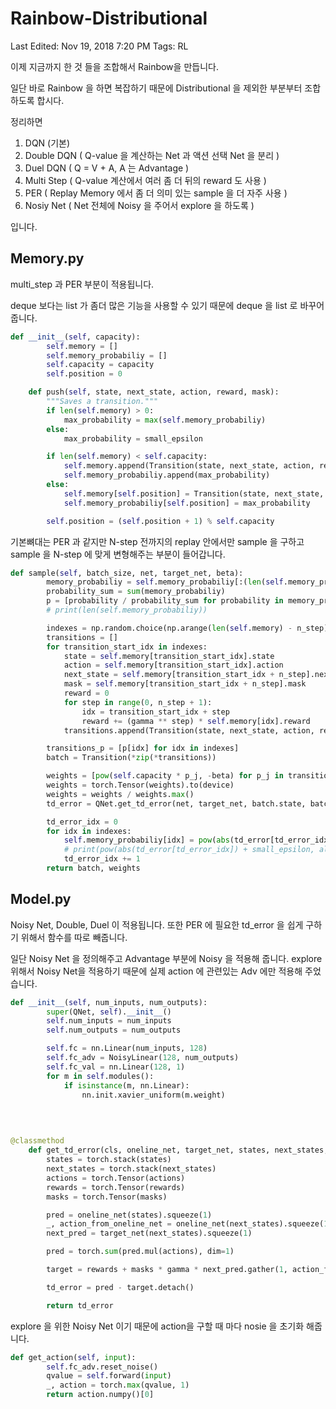 # Rainbow-Distributional

Last Edited: Nov 19, 2018 7:20 PM
Tags: RL

이제 지금까지 한 것 들을 조합해서 Rainbow을 만듭니다.

일단 바로 Rainbow 을 하면 복잡하기 때문에 Distributional 을 제외한 부분부터 조합하도록 합시다.

정리하면

1. DQN (기본)
2. Double DQN ( Q-value 을 계산하는 Net 과 액션 선택 Net 을 분리 )
3. Duel DQN ( Q = V + A, A 는 Advantage )
4. Multi Step ( Q-value 계산에서 여러 좀 더 뒤의 reward 도 사용 )
5. PER ( Replay Memory 에서 좀 더 의미 있는 sample 을 더 자주 사용 )
6. Nosiy Net ( Net 전체에 Noisy 을 주어서 explore 을 하도록 )

입니다.

## Memory.py

multi_step 과 PER 부분이 적용됩니다.

deque 보다는 list 가 좀더 많은 기능을 사용할 수 있기 때문에 deque 을 list 로 바꾸어 줍니다.

```python
def __init__(self, capacity):
        self.memory = []
        self.memory_probabiliy = []
        self.capacity = capacity
        self.position = 0

    def push(self, state, next_state, action, reward, mask):
        """Saves a transition."""
        if len(self.memory) > 0:
            max_probability = max(self.memory_probabiliy)
        else:
            max_probability = small_epsilon

        if len(self.memory) < self.capacity:
            self.memory.append(Transition(state, next_state, action, reward, mask))
            self.memory_probabiliy.append(max_probability)
        else:
            self.memory[self.position] = Transition(state, next_state, action, reward, mask)
            self.memory_probabiliy[self.position] = max_probability

        self.position = (self.position + 1) % self.capacity
```

기본뼈대는 PER 과 같지만 N-step 전까지의 replay 안에서만 sample 을 구하고 sample 을 N-step 에 맞게 변형해주는 부분이 들어갑니다.

```python
def sample(self, batch_size, net, target_net, beta):
        memory_probabiliy = self.memory_probabiliy[:(len(self.memory_probabiliy) - n_step)]
        probability_sum = sum(memory_probabiliy)
        p = [probability / probability_sum for probability in memory_probabiliy]
        # print(len(self.memory_probabiliy))

        indexes = np.random.choice(np.arange(len(self.memory) - n_step), batch_size, p=p)
        transitions = []
        for transition_start_idx in indexes:
            state = self.memory[transition_start_idx].state
            action = self.memory[transition_start_idx].action
            next_state = self.memory[transition_start_idx + n_step].next_state
            mask = self.memory[transition_start_idx + n_step].mask
            reward = 0
            for step in range(0, n_step + 1):
                idx = transition_start_idx + step
                reward += (gamma ** step) * self.memory[idx].reward
            transitions.append(Transition(state, next_state, action, reward, mask))

        transitions_p = [p[idx] for idx in indexes]
        batch = Transition(*zip(*transitions))

        weights = [pow(self.capacity * p_j, -beta) for p_j in transitions_p]
        weights = torch.Tensor(weights).to(device)
        weights = weights / weights.max()
        td_error = QNet.get_td_error(net, target_net, batch.state, batch.next_state, batch.action, batch.reward, batch.mask)

        td_error_idx = 0
        for idx in indexes:
            self.memory_probabiliy[idx] = pow(abs(td_error[td_error_idx]) + small_epsilon, alpha).item()
            # print(pow(abs(td_error[td_error_idx]) + small_epsilon, alpha).item())
            td_error_idx += 1
        return batch, weights
```

## Model.py

Noisy Net, Double, Duel 이 적용됩니다. 또한 PER 에 필요한 td_error 을 쉽게 구하기 위해서 함수를 따로 빼줍니다.

일단 Noisy Net 을 정의해주고 Advantage 부분에 Noisy 을 적용해 줍니다. explore 위해서 Noisy Net을 적용하기 때문에 실제 action 에 관련있는 Adv 에만 적용해 주었습니다.

```python
def __init__(self, num_inputs, num_outputs):
        super(QNet, self).__init__()
        self.num_inputs = num_inputs
        self.num_outputs = num_outputs

        self.fc = nn.Linear(num_inputs, 128)
        self.fc_adv = NoisyLinear(128, num_outputs)
        self.fc_val = nn.Linear(128, 1)
        for m in self.modules():
            if isinstance(m, nn.Linear):
                nn.init.xavier_uniform(m.weight)
```


​    
```python

@classmethod
    def get_td_error(cls, oneline_net, target_net, states, next_states, actions, rewards, masks):
        states = torch.stack(states)
        next_states = torch.stack(next_states)
        actions = torch.Tensor(actions)
        rewards = torch.Tensor(rewards)
        masks = torch.Tensor(masks)

        pred = oneline_net(states).squeeze(1)
        _, action_from_oneline_net = oneline_net(next_states).squeeze(1).max(1)
        next_pred = target_net(next_states).squeeze(1)

        pred = torch.sum(pred.mul(actions), dim=1)

        target = rewards + masks * gamma * next_pred.gather(1, action_from_oneline_net.unsqueeze(1)).squeeze(1)

        td_error = pred - target.detach()

        return td_error
```

explore 을 위한 Noisy Net 이기 때문에 action을 구할 때 마다 nosie 을 초기화 해줍니다.

```python
def get_action(self, input):
        self.fc_adv.reset_noise()
        qvalue = self.forward(input)
        _, action = torch.max(qvalue, 1)
        return action.numpy()[0]
```
